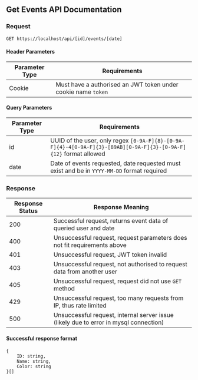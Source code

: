 ## Get Events API Documentation

### Request

`GET https://localhost/api/[id]/events/[date]`

#### Header Parameters

| Parameter Type | Requirements |
|----------------|--------------|
| Cookie | Must have a authorised an JWT token under cookie name `token` |

#### Query Parameters

| Parameter Type | Requirements |
|----------------|--------------|
| id | UUID of the user, only regex `[0-9A-F]{8}-[0-9A-F]{4}-4[0-9A-F]{3}-[89AB][0-9A-F]{3}-[0-9A-F]{12}` format allowed |
| date | Date of events requested, date requested must exist and be in `YYYY-MM-DD` format required |

### Response

| Response Status | Response Meaning |
|-|-|
| 200 | Successful request, returns event data of queried user and date |
| 400 | Unsuccessful request, request parameters does not fit requirements above |
| 401 | Unsuccessful request, JWT token invalid |
| 403 | Unsuccessful request, not authorised to request data from another user |
| 405 | Unsuccessful request, request did not use `GET` method |
| 429 | Unsuccessful request, too many requests from IP, thus rate limited |
| 500 | Unsuccessful request, internal server issue (likely due to error in mysql connection) |

#### Successful response format 

```
{
    ID: string,
    Name: string,
    Color: string
}[]
```